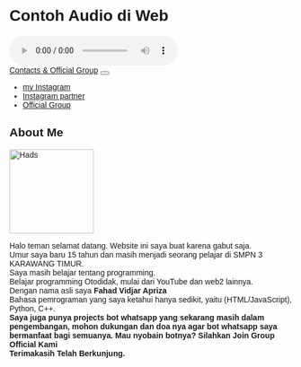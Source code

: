 
<!DOCTYPE html>
<html lang="id">
  <head>
    <meta charset="utf-8">
    <html lang="en">

<head>

  <meta charset="UTF-8">

  <title>Dengerin Musik Dulu Bro Dari Pada Gabut:v</title>

</head>

<body>

  <h1>Contoh Audio di Web</h1>

  <audio controls>

    <source src="https://github.com/apriza09/aboutme.github.io/raw/main/teh kantung.mp3" type="audio/mpeg">

    Browsermu tidak mendukung tag audio, upgrade donk!

  </audio>

</body>

</html>
    <meta name="viewport" content="width=device-width, initial-scale=1">
    <meta name="description" content="APP Caranya My Id, Web Aplikasi Yang Berguna Untuk 1000 Umat" />
    <meta name="author" content="AgustD" />
    <meta content='#007FFF' name='theme-color'/>
    <link href="https://cdn.jsdelivr.net/npm/bootstrap@5.0.0-beta2/dist/css/bootstrap.min.css" rel="stylesheet" integrity="sha384-BmbxuPwQa2lc/FVzBcNJ7UAyJxM6wuqIj61tLrc4wSX0szH/Ev+nYRRuWlolflfl" crossorigin="anonymous">
    <base target="_blank"/>
    <title>About Hads</title>
    <style>
      @import url('https://fonts.googleapis.com/css?family=Poppins');
      *{
        font-family: 'Poppins', sans-serif;
      }
    </style>
  </head>
  <body>
  <nav class="navbar navbar-expand-lg navbar-dark bg-primary bg-gradient shadow mb-3">
    <div class="container">
      <a class="navbar-brand fw-bold" href="/">Contacts & Official Group</a>
      <button class="navbar-toggler" type="button" data-bs-toggle="collapse" data-bs-target="#navbarNav" aria-controls="navbarNav" aria-expanded="false" aria-label="Toggle navigation">
        <span class="navbar-toggler-icon"></span>
      </button>
      <div class="collapse navbar-collapse" id="navbarNav">
        <ul class="navbar-nav">
          <li class="nav-item">
            <a class="nav-link active" aria-current="page" href="https://instagram.com/apriza_09">my Instagram</a>
          </li>
          <li class="nav-item">
            <a class="nav-link active" aria-current="page" href="https://instagram.com/daffi_d_2607">Instagram partner</a>
          </li>
            <li class="nav-item">
            <a class="nav-link active" aria-current="page" href="https://chat.whatsapp.com/JC8RUcuy5q2B1plmsz1uAq">Official Group</a>
          </li>
        </ul>
      </div>
    </div>
  </nav>
  <div class="container-fluid">
    <div class="card m-3 text-center shadow">
      <h2 class="card-header shadow-sm bg-primary text-white">About Me</h2>
      <div class="card-body">
      <div class="text-center">
        <img src="https://avatars.githubusercontent.com/u/80442721?v=4" class="rounded-circle shadow mb-3" alt="Hads" width="150px" height="150px">
      </div>
        <p class="card-text text-shadow">Halo teman selamat datang. Website ini saya buat karena gabut saja.<br/>Umur saya baru 15 tahun dan masih menjadi seorang pelajar di SMPN 3 KARAWANG TIMUR.<br/>Saya masih belajar tentang programming.<br/>Belajar programming Otodidak, mulai dari YouTube dan web2 lainnya.<br/>
        Dengan nama asli saya <b>Fahad Vidjar Apriza</b><br/>Bahasa pemrograman yang saya ketahui hanya sedikit, yaitu (HTML/JavaScript), Python, C++.<b/><br/>Saya juga punya projects bot whatsapp yang sekarang masih dalam pengembangan, mohon dukungan dan doa nya agar bot whatsapp saya bermanfaat bagi semuanya. Mau nyobain botnya? Silahkan Join Group Official Kami<br/>Terimakasih Telah Berkunjung.</p>
      </div>
    </div>
  </div>
  <script src="https://cdn.jsdelivr.net/npm/bootstrap@5.0.0-beta2/dist/js/bootstrap.bundle.min.js" integrity="sha384-b5kHyXgcpbZJO/tY9Ul7kGkf1S0CWuKcCD38l8YkeH8z8QjE0GmW1gYU5S9FOnJ0" crossorigin="anonymous"></script>
  </body>
</html>
